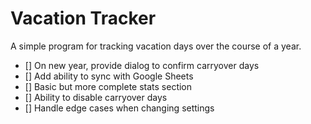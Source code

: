 # Vacation Tracker

A simple program for tracking vacation days over the course of a year.

-   [] On new year, provide dialog to confirm carryover days
-   [] Add ability to sync with Google Sheets
-   [] Basic but more complete stats section
-   [] Ability to disable carryover days
-   [] Handle edge cases when changing settings
